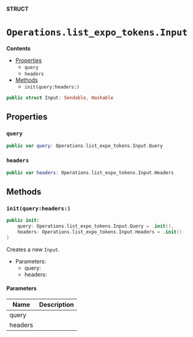 **STRUCT**

# `Operations.list_expo_tokens.Input`

**Contents**

- [Properties](#properties)
  - `query`
  - `headers`
- [Methods](#methods)
  - `init(query:headers:)`

```swift
public struct Input: Sendable, Hashable
```

## Properties
### `query`

```swift
public var query: Operations.list_expo_tokens.Input.Query
```

### `headers`

```swift
public var headers: Operations.list_expo_tokens.Input.Headers
```

## Methods
### `init(query:headers:)`

```swift
public init(
    query: Operations.list_expo_tokens.Input.Query = .init(),
    headers: Operations.list_expo_tokens.Input.Headers = .init()
)
```

Creates a new `Input`.

- Parameters:
  - query:
  - headers:

#### Parameters

| Name | Description |
| ---- | ----------- |
| query |  |
| headers |  |